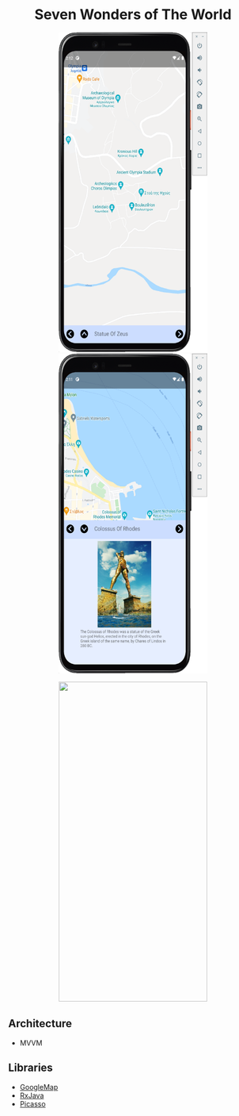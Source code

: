 <h1 align="center">Seven Wonders of The World</h1>

<p align="center">
    <img width="300" height="645" src="https://github.com/RamziJabali/seven-wonders-google-maps/blob/main/ScreenShots/Screen%20Shot%202021-09-04%20at%202.12.34%20PM.png">
  <img width="300" height="645" src="https://github.com/RamziJabali/seven-wonders-google-maps/blob/main/ScreenShots/Screen%20Shot%202021-09-04%20at%202.11.26%20PM.png">
</p>

<p align="center">
  <img width="300" height="645" src="https://github.com/RamziJabali/seven-wonders-google-maps/blob/main/ScreenShots/CustomMaps.gif">
</p>

## Architecture
- MVVM

## Libraries
- [GoogleMap](https://developers.google.com/android/reference/com/google/android/gms/maps/GoogleMap)
- [RxJava](https://github.com/ReactiveX/RxJava)
- [Picasso](https://github.com/square/picasso)
